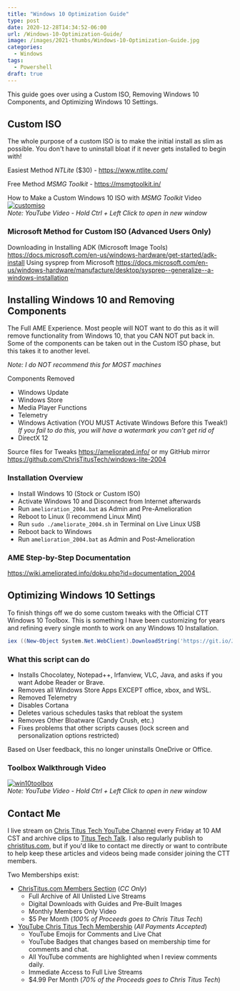 ```yaml
---
title: "Windows 10 Optimization Guide"
type: post
date: 2020-12-28T14:34:52-06:00
url: /Windows-10-Optimization-Guide/
image: /images/2021-thumbs/Windows-10-Optimization-Guide.jpg
categories:
  - Windows
tags:
  - Powershell
draft: true
---
```

This guide goes over using a Custom ISO, Removing Windows 10 Components, and Optimizing Windows 10 Settings. 
<!--more-->

## Custom ISO

The whole purpose of a custom ISO is to make the initial install as slim as possible. You don't have to uninstall bloat if it never gets installed to begin with!

Easiest Method *NTLite* ($30) - <https://www.ntlite.com/>

Free Method *MSMG Toolkit* - <https://msmgtoolkit.in/>

How to Make a Custom Windows 10 ISO with *MSMG Toolkit* Video  
[![customiso](https://img.youtube.com/vi/R6XPff38iSc/0.jpg)](https://www.youtube.com/watch?v=R6XPff38iSc)  
_Note: YouTube Video - Hold Ctrl + Left Click to open in new window_

### Microsoft Method for Custom ISO (Advanced Users Only)

Downloading in Installing ADK (Microsoft Image Tools) <https://docs.microsoft.com/en-us/windows-hardware/get-started/adk-install>
Using sysprep from Microsoft <https://docs.microsoft.com/en-us/windows-hardware/manufacture/desktop/sysprep--generalize--a-windows-installation>

## Installing Windows 10 and Removing Components

The Full AME Experience. Most people will NOT want to do this as it will remove functionality from Windows 10, that you CAN NOT put back in. Some of the components can be taken out in the Custom ISO phase, but this takes it to another level. 

*Note: I do NOT recommend this for MOST machines*

Components Removed
- Windows Update
- Windows Store
- Media Player Functions
- Telemetry
- Windows Activation (YOU MUST Activate Windows Before this Tweak!) _If you fail to do this, you will have a watermark you can't get rid of_
- DirectX 12

Source files for Tweaks <https://ameliorated.info/> or my GitHub mirror <https://github.com/ChrisTitusTech/windows-lite-2004>

### Installation Overview

- Install Windows 10 (Stock or Custom ISO)
- Activate Windows 10 and Disconnect from Internet afterwards
- Run `amelioration_2004.bat` as Admin and Pre-Amelioration
- Reboot to Linux (I recommend Linux Mint)
- Run `sudo ./ameliorate_2004.sh` in Terminal on Live Linux USB
- Reboot back to Windows
- Run `amelioration_2004.bat` as Admin and Post-Amelioration

### AME Step-by-Step Documentation

<https://wiki.ameliorated.info/doku.php?id=documentation_2004>

## Optimizing Windows 10 Settings

To finish things off we do some custom tweaks with the Official CTT Windows 10 Toolbox. This is something I have been customizing for years and refining every single month to work on any Windows 10 Installation. 

```PowerShell
iex ((New-Object System.Net.WebClient).DownloadString('https://git.io/JJ8R4'))
```

### What this script can do

- Installs Chocolatey, Notepad++, Irfanview, VLC, Java, and asks if you want Adobe Reader or Brave. 
- Removes all Windows Store Apps EXCEPT office, xbox, and WSL. 
- Removed Telemetry
- Disables Cortana
- Deletes various schedules tasks that rebloat the system
- Removes Other Bloatware (Candy Crush, etc.)
- Fixes problems that other scripts causes (lock screen and personalization options restricted)

Based on User feedback, this no longer uninstalls OneDrive or Office. 

### Toolbox Walkthrough Video

[![win10toolbox](https://img.youtube.com/vi/V27McA7ch6w/0.jpg)](https://www.youtube.com/watch?v=V27McA7ch6w)  
_Note: YouTube Video - Hold Ctrl + Left Click to open in new window_

## Contact Me

I live stream on [Chris Titus Tech YouTube Channel][1] every Friday at 10 AM CST and archive clips to [Titus Tech Talk][2]. I also regularly publish to [christitus.com][3], but if you'd like to contact me directly or want to contribute to help keep these articles and videos being made consider joining the CTT members. 

Two Memberships exist:
- [ChrisTitus.com Members Section][4] (_CC Only_)
  - Full Archive of All Unlisted Live Streams
  - Digital Downloads with Guides and Pre-Built Images
  - Monthly Members Only Video
  - $5 Per Month (_100% of Proceeds goes to Chris Titus Tech_)
- [YouTube Chris Titus Tech Membership][5] (_All Payments Accepted_)
  - YouTube Emojis for Comments and Live Chat
  - YouTube Badges that changes based on membership time for comments and chat.
  - All YouTube comments are highlighted when I review comments daily. 
  - Immediate Access to Full Live Streams
  - $4.99 Per Month (_70% of the Proceeds goes to Chris Titus Tech_)

 [1]: https://www.youtube.com/c/ChrisTitusTech
 [2]: https://www.youtube.com/c/ChrisTitusTechStreams
 [3]: https://christitus.com/
 [4]: https://portal.christitus.com
 [5]: https://links.christitus.com/join